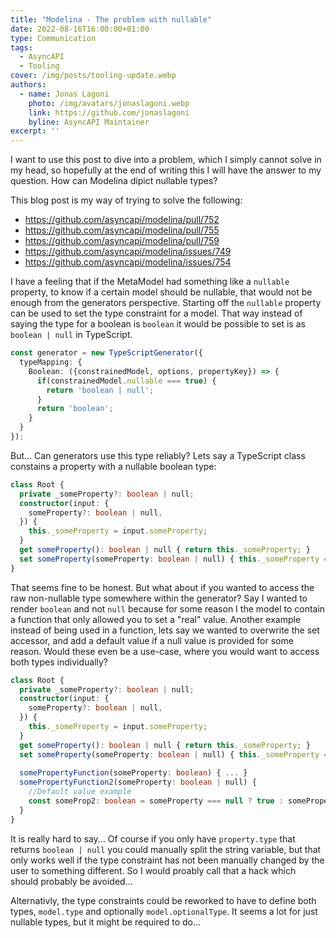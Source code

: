 ```yaml
---
title: "Modelina - The problem with nullable"
date: 2022-08-16T16:00:00+01:00
type: Communication
tags:
  - AsyncAPI
  - Tooling
cover: /img/posts/tooling-update.webp
authors:
  - name: Jonas Lagoni
    photo: /img/avatars/jonaslagoni.webp
    link: https://github.com/jonaslagoni
    byline: AsyncAPI Maintainer
excerpt: ''
---
```


I want to use this post to dive into a problem, which I simply cannot solve in my head, so hopefully at the end of writing this I will have the answer to my question. How can Modelina dipict nullable types?

This blog post is my way of trying to solve the following: 

- https://github.com/asyncapi/modelina/pull/752
- https://github.com/asyncapi/modelina/pull/755
- https://github.com/asyncapi/modelina/pull/759
- https://github.com/asyncapi/modelina/issues/749
- https://github.com/asyncapi/modelina/issues/754

I have a feeling that if the MetaModel had something like a `nullable` property, to know if a certain model should be nullable, that would not be enough from the generators perspective. Starting off the `nullable` property can be used to set the type constraint for a model. That way instead of saying the type for a boolean is `boolean` it would be possible to set is as `boolean | null` in TypeScript.

```ts
const generator = new TypeScriptGenerator({
  typeMapping: {
    Boolean: ({constrainedModel, options, propertyKey}) => {
      if(constrainedModel.nullable === true) {
        return 'boolean | null';
      }
      return 'boolean';
    }
  }
});
```

But... Can generators use this type reliably? Lets say a TypeScript class constains a property with a nullable boolean type:

```ts
class Root {
  private _someProperty?: boolean | null;
  constructor(input: {
    someProperty?: boolean | null,
  }) {
    this._someProperty = input.someProperty;
  }
  get someProperty(): boolean | null { return this._someProperty; }
  set someProperty(someProperty: boolean | null) { this._someProperty = someProperty; }
}
```

That seems fine to be honest. But what about if you wanted to access the raw non-nullable type somewhere within the generator? Say I wanted to render `boolean` and not `null` because for some reason I the model to contain a function that only allowed you to set a "real" value. Another example instead of being used in a function, lets say we wanted to overwrite the set accessor, and add a default value if a null value is provided for some reason. Would these even be a use-case, where you would want to access both types individually?

```ts
class Root {
  private _someProperty?: boolean | null;
  constructor(input: {
    someProperty?: boolean | null,
  }) {
    this._someProperty = input.someProperty;
  }
  get someProperty(): boolean | null { return this._someProperty; }
  set someProperty(someProperty: boolean | null) { this._someProperty = someProperty; }
  
  somePropertyFunction(someProperty: boolean) { ... }
  somePropertyFunction2(someProperty: boolean | null) { 
    //Default value example
    const someProp2: boolean = someProperty === null ? true : someProperty;
  }
}
```

It is really hard to say... Of course if you only have `property.type` that returns `boolean | null` you could manually split the string variable, but that only works well if the type constraint has not been manually changed by the user to something different. So I would proably call that a hack which should probably be avoided...

Alternativly, the type constraints could be reworked to have to define both types, `model.type` and optionally `model.optionalType`. It seems a lot for just nullable types, but it might be required to do...
